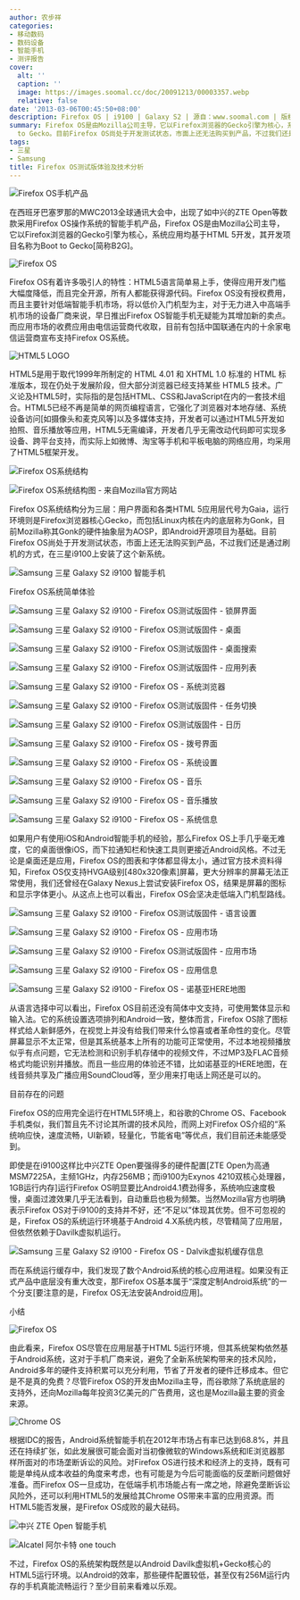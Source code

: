 ```yaml
---
author: 农步祥
categories:
- 移动数码
- 数码设备
- 智能手机
- 测评报告
cover:
  alt: ''
  caption: ''
  image: https://images.soomal.cc/doc/20091213/00003357.webp
  relative: false
date: '2013-03-06T00:45:50+08:00'
description: Firefox OS | i9100 | Galaxy S2 | 源自：www.soomal.com | 版权：原创 |  平均/总评分：06.50/26
summary: Firefox OS是由Mozilla公司主导，它以Firefox浏览器的Gecko引擎为核心，系统应用均基于HTML 5开发，其开发项目名称为Boot
  to Gecko。目前Firefox OS尚处于开发测试状态，市面上还无法购买到产品，不过我们还是通过刷机的方式，在三星i9100手机上安装了这个新系统……
tags:
- 三星
- Samsung
title: Firefox OS测试版体验及技术分析
---
```


![Firefox OS手机产品](https://images.soomal.cc/doc/20130305/00028178.webp)



在西班牙巴塞罗那的MWC2013全球通讯大会中，出现了如中兴的ZTE Open等数款采用Firefox OS操作系统的智能手机产品，Firefox OS是由Mozilla公司主导，它以Firefox浏览器的Gecko引擎为核心，系统应用均基于HTML 5开发，其开发项目名称为Boot to Gecko[简称B2G]。



![Firefox OS](https://images.soomal.cc/doc/20130305/00028179.webp)



Firefox OS有着许多吸引人的特性：HTML5语言简单易上手，使得应用开发门槛大幅度降低，而且完全开源，所有人都能获得源代码。Firefox OS没有授权费用，而且主要针对低端智能手机市场，将以低价入门机型为主，对于无力进入中高端手机市场的设备厂商来说，早日推出Firefox OS智能手机无疑能为其增加新的卖点。而应用市场的收费应用由电信运营商代收取，目前有包括中国联通在内的十余家电信运营商宣布支持Firefox OS系统。



![HTML5 LOGO](https://images.soomal.cc/doc/20130306/00028180.webp)



HTML5是用于取代1999年所制定的 HTML 4.01 和 XHTML 1.0 标准的 HTML 标准版本，现在仍处于发展阶段，但大部分浏览器已经支持某些 HTML5 技术。广义论及HTML5时，实际指的是包括HTML、CSS和JavaScript在内的一套技术组合。HTML5已经不再是简单的网页编程语言，它强化了浏览器对本地存储、系统设备访问[如摄像头和麦克风等]以及多媒体支持，开发者可以通过HTML5开发如拍照、音乐播放等应用，HTML5无需编译，开发者几乎无需改动代码即可实现多设备、跨平台支持，而实际上如微博、淘宝等手机和平板电脑的网络应用，均采用了HTML5框架开发。



![Firefox OS系统结构](https://images.soomal.cc/doc/20130306/00028181.webp)



![Firefox OS系统结构图 - 来自Mozilla官方网站](https://images.soomal.cc/doc/20130306/00028182.webp)



Firefox OS系统结构分为三层：用户界面和各类HTML 5应用层代号为Gaia，运行环境则是Firefox浏览器核心Gecko，而包括Linux内核在内的底层称为Gonk，目前Mozilla称其Gonk的硬件抽象层为AOSP，即Android开源项目为基础。目前Firefox OS尚处于开发测试状态，市面上还无法购买到产品，不过我们还是通过刷机的方式，在三星i9100上安装了这个新系统。



![Samsung 三星 Galaxy S2 i9100 智能手机](https://images.soomal.cc/doc/20110821/00012890.webp)



Firefox OS系统简单体验



![Samsung 三星 Galaxy S2 i9100 - Firefox OS测试版固件 - 锁屏界面](https://images.soomal.cc/doc/20130305/00028161.webp)



![Samsung 三星 Galaxy S2 i9100 - Firefox OS测试版固件 - 桌面](https://images.soomal.cc/doc/20130305/00028162.webp)



![Samsung 三星 Galaxy S2 i9100 - Firefox OS测试版固件 - 桌面搜索](https://images.soomal.cc/doc/20130305/00028163.webp)



![Samsung 三星 Galaxy S2 i9100 - Firefox OS测试版固件 - 应用列表](https://images.soomal.cc/doc/20130305/00028164.webp)



![Samsung 三星 Galaxy S2 i9100 - Firefox OS - 系统浏览器](https://images.soomal.cc/doc/20130305/00028165.webp)



![Samsung 三星 Galaxy S2 i9100 - Firefox OS测试版固件 - 任务切换](https://images.soomal.cc/doc/20130305/00028166.webp)



![Samsung 三星 Galaxy S2 i9100 - Firefox OS测试版固件 - 日历](https://images.soomal.cc/doc/20130305/00028167.webp)



![Samsung 三星 Galaxy S2 i9100 - Firefox OS - 拨号界面](https://images.soomal.cc/doc/20130305/00028168.webp)



![Samsung 三星 Galaxy S2 i9100 - Firefox OS - 系统设置](https://images.soomal.cc/doc/20130305/00028169.webp)



![Samsung 三星 Galaxy S2 i9100 - Firefox OS - 音乐](https://images.soomal.cc/doc/20130305/00028170.webp)



![Samsung 三星 Galaxy S2 i9100 - Firefox OS - 音乐播放](https://images.soomal.cc/doc/20130305/00028171.webp)



![Samsung 三星 Galaxy S2 i9100 - Firefox OS - 系统信息](https://images.soomal.cc/doc/20130306/00028188.webp)



如果用户有使用iOS和Android智能手机的经验，那么Firefox OS上手几乎毫无难度，它的桌面很像iOS，而下拉通知栏和快速工具则更接近Android风格。不过无论是桌面还是应用，Firefox OS的图表和字体都显得太小，通过官方技术资料得知，Firefox OS仅支持HVGA级别[480x320像素]屏幕，更大分辨率的屏幕无法正常使用，我们还曾经在Galaxy Nexus上尝试安装Firefox OS，结果是屏幕的图标和显示字体更小。从这点上也可以看出，Firefox OS会坚决走低端入门机型路线。



![Samsung 三星 Galaxy S2 i9100 - Firefox OS测试版固件 - 语言设置](https://images.soomal.cc/doc/20130305/00028160.webp)



![Samsung 三星 Galaxy S2 i9100 - Firefox OS - 应用市场](https://images.soomal.cc/doc/20130305/00028172.webp)



![Samsung 三星 Galaxy S2 i9100 - Firefox OS测试版固件 - 应用市场](https://images.soomal.cc/doc/20130305/00028173.webp)



![Samsung 三星 Galaxy S2 i9100 - Firefox OS - 应用信息](https://images.soomal.cc/doc/20130305/00028174.webp)



![Samsung 三星 Galaxy S2 i9100 - Firefox OS - 诺基亚HERE地图](https://images.soomal.cc/doc/20130305/00028175.webp)



从语言选择中可以看出，Firefox OS目前还没有简体中文支持，可使用繁体显示和输入法。它的系统设置选项排列和Android一致，整体而言，Firefox OS除了图标样式给人新鲜感外，在视觉上并没有给我们带来什么惊喜或者革命性的变化。尽管屏幕显示不太正常，但是其系统基本上所有的功能可正常使用，不过本地视频播放似乎有点问题，它无法检测和识别手机存储中的视频文件，不过MP3及FLAC音频格式均能识别并播放。而且一些应用的体验还不错，比如诺基亚的HERE地图，在线音频共享及广播应用SoundCloud等，至少用来打电话上网还是可以的。



目前存在的问题



Firefox OS的应用完全运行在HTML5环境上，和谷歌的Chrome OS、Facebook手机类似，我们暂且先不讨论其所谓的技术风险，而网上对Firefox OS介绍的“系统响应快，速度流畅，UI新颖，轻量化，节能省电”等优点，我们目前还未能感受到。



即使是在i9100这样比中兴ZTE Open要强得多的硬件配置[ZTE Open为高通MSM7225A，主频1GHz，内存256MB；而i9100为Exynos 4210双核心处理器，1GB运行内存]运行Firefox OS明显要比Android4.1费劲得多，系统响应速度极慢，桌面过渡效果几乎无法看到，自动重启也极为频繁。当然Mozilla官方也明确表示Firefox OS对于i9100的支持并不好，还“不足以”体现其优势。但不可忽视的是，Firefox OS的系统运行环境基于Android 4.X系统内核，尽管精简了应用层，但依然依赖于Davilk虚拟机运行。



![Samsung 三星 Galaxy S2 i9100 - Firefox OS - Dalvik虚拟机缓存信息](https://images.soomal.cc/doc/20130306/00028183.webp)



而在系统运行缓存中，我们发现了数个Android系统的核心应用进程。如果没有正式产品中底层没有重大改变，那Firefox OS基本属于“深度定制Android系统”的一个分支[要注意的是，Firefox OS无法安装Android应用]。



小结



![Firefox OS](https://images.soomal.cc/doc/20130306/00028185.webp)



由此看来，Firefox OS尽管在应用层基于HTML 5运行环境，但其系统架构依然基于Android系统，这对于手机厂商来说，避免了全新系统架构带来的技术风险，Android多年的硬件支持积累可以充分利用，节省了开发者的硬件迁移成本。但它是不是真的免费？尽管Firefox OS的开发由Mozilla主导，而谷歌除了系统底层的支持外，还向Mozilla每年投资3亿美元的广告费用，这也是Mozilla最主要的资金来源。



![Chrome OS](https://images.soomal.cc/doc/20130306/00028187.webp)



根据IDC的报告，Android系统智能手机在2012年市场占有率已达到68.8%，并且还在持续扩张，如此发展很可能会面对当初像微软的Windows系统和IE浏览器那样所面对的市场垄断诉讼的风险。对Firefox OS进行技术和经济上的支持，既有可能是单纯从成本收益的角度来考虑，也有可能是为今后可能面临的反垄断问题做好准备。而Firefox OS一旦成功，在低端手机市场能占有一席之地，除避免垄断诉讼风险外，还可以利用HTML5的发展给其Chrome OS带来丰富的应用资源。而HTML5能否发展，是Firefox OS成败的最大砝码。



![中兴 ZTE Open 智能手机](https://images.soomal.cc/doc/20130306/00028184.webp)



![Alcatel 阿尔卡特 one touch](https://images.soomal.cc/doc/20130306/00028186.webp)



不过，Firefox OS的系统架构既然是以Android Davilk虚拟机+Gecko核心的HTML5运行环境。以Android的效率，那些硬件配置较低，甚至仅有256M运行内存的手机真能流畅运行？至少目前来看难以乐观。